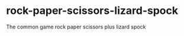 rock-paper-scissors-lizard-spock
================================

The common game rock paper scissors plus lizard spock
